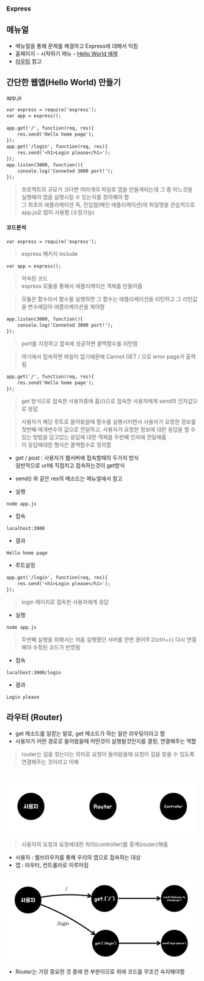 ### Express

## 메뉴얼
- 메뉴얼을 통해 문제를 해결하고 Express에 대해서 익힘
- 홈페이지 - 시작하기 메뉴 - [Hello World 예제](http://expressjs.com/ko/starter/hello-world.html)
- [라우팅](http://expressjs.com/ko/guide/routing.html) 참고


## 간단한 웹앱(Hello World) 만들기
app.js
```
var express = require('express');
var app = express();

app.get('/', function(req, res){
	res.send('Hello home page');
});
app.get('/login', function(req, res){
	res.send('<h1>Login please</h1>');
});
app.listen(3000, function(){
	console.log('Conneted 3000 port!');
});
```
> 프로젝트의 규모가 크다면 여러개의 파일로 앱을 만들게되는데 그 중 어느것을 실행해야 앱을 실행시킬 수 있는지를 정의해야 함<br/>그 최초의 에플리케이션 즉, 진입점(메인 에플리케이션)의 파일명을 관습적으로 app.js로 많이 사용함 (수정가능)

#### 코드분석
```
var express = require('express');
```
> express 패키지 include
```
var app = express();
```
> 약속된 코드<br/>express 모듈을 통해서 에플리케이션 객체를 만들어줌

> 모듈은 함수라서 함수를 실행하면 그 함수는 에플리케이션을 리턴하고 그 리턴값을 변수에담아 에플리케이션을 제어함
```
app.listen(3000, function(){
	console.log('Conneted 3000 port!');
});
```
> port를 지정하고 접속에 성공하면 콜백함수를 리턴함

> 여기에서 접속하면 파일이 없기때문에 Cannot GET / 으로 error page가 출력됨

```
app.get('/', function(req, res){
	res.send('Hello home page');
});
```
> get 방식으로 접속한 사용자중에 홈(/)으로 접속한 사용자에게 send의 인자값으로 응답

> 사용자가 해당 루트로 들어왔을때 함수를 실행시키면서 사용자가 요청한 정보를 첫번째 매개변수의 값으로 전달하고, 사용자가 요청한 정보에 대한 응답을 할 수 있는 방법을 담고있는 응답에 대한 객체를 두번째 인자에 전달해줌<br/>이 응답에대한 형식은 콜백함수로 정의함

- get \/ post : 사용자가 웹서버에 접속할때의 두가지 방식<br/>일반적으로 url에 직접치고 접속하는것이 get방식
- send() 와 같은 res의 메소드는 메뉴얼에서 참고

- 실행
```
node app.js
```
- 접속
```
localhost:3000
```
- 결과
```
Hello home page
```
- 루트설정
```
app.get('/login', function(req, res){
	res.send('<h1>Login please</h1>');
});
```
> login 페이지로 접속한 사용자에게 응답
- 실행
```
node app.js
```
> 두번째 실행을 위해서는 처음 실행했던 서버를 한번 끊어주고(ctrl+c) 다시 연결해야 수정된 코드가 반영됨
- 접속
```
localhost:3000/login
```
- 결과
```
Login please
```


## 라우터 (Router)
- get 메소드를 일컫는 말로, get 메소드가 하는 일은 라우팅이라고 함
- 사용자가 어떤 경로로 들어왔을때 어떤것이 실행될것인지를 결정, 연결해주는 역할
> router는 길을 찾는다는 의미로 요청이 들어왔을때 요청이 길을 찾을 수 있도록 연결해주는 것이라고 이해

<br/>![01](img/node12.png)
> 사용자의 요청과 요청에대한 처리(controller)를 중계(router)해줌
- 사용자 : 웹브라우저를 통해 우리의 앱으로 접속하는 대상
- 앱 : 라우터, 컨트롤러로 이루어짐

<br/>![02](img/node13.png)<br/>

- Router는 가장 중요한 것 중에 한 부분이므로 위에 코드를 무조건 숙지해야함
